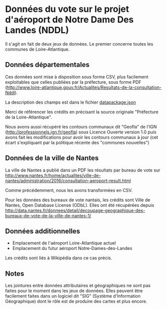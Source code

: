 # Données du vote sur le projet d'aéroport de Notre Dame Des Landes (NDDL)

Il s'agit en fait de deux jeux de données.
Le premier concerne toutes les communes de Loire-Atlantique.

## Données départementales

Ces données sont mise à disposition sous forme CSV, plus facilement exploitables que celles publiées par la préfecture, sous forme PDF (http://www.loire-atlantique.gouv.fr/Actualites/Resultats-de-la-consultation-Nddl).

La description des champs est dans le fichier [datapackage.json](datapackage.json)

Merci de référencer les crédits en précisant la source originale "Préfecture de la Loire-Atlantique".

Nous avons aussi récupéré les contours communaux dit "Geofla" de l'IGN (http://professionnels.ign.fr/geofla) sous Licence Ouverte version 1.0 puis avons fait les modifications pour avoir les contours communaux à jour (cet écart s'expliquant par la politique récente des "communes nouvelles")

## Données de la ville de Nantes

La ville de Nantes a publié dans un PDF les résultats par bureau de vote sur http://www.nantes.fr/home/actualites/ville-de-nantes/administration/2016/consultation-aeroport-result.html

Comme précédemment, nous les avons transformées en CSV.

Pour les données des bureaux de vote nantais, les crédits sont Ville de Nantes,  Open Database License (ODbL). Elles ont été récupérées depuis http://data.nantes.fr/donnees/detail/decoupage-geographique-des-bureaux-de-vote-de-la-ville-de-nantes-1/

## Données additionnelles

* Emplacement de l'aéroport Loire-Atlantique actuel
* Emplacement du futur aéroport Notre-Dames-des-Landes

Les crédits sont liés à Wikipédia dans ce cas précis.

## Notes

Les jointures entre données attributaires et géographiques ne sont pas faites pour le moment dans les jeux de données.
Elles peuvent être facilement faites dans un logiciel dit "SIG" (Système d'Information Géographique) dont le rôle est de produire des cartes et plus encore.